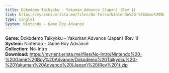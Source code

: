 ```yaml
---
title: Dokodemo Taikyoku - Yakuman Advance (Japan) (Rev 1)
link: https://myrient.erista.me/files/No-Intro/Nintendo%20-%20Game%20Boy%20Advance/Dokodemo%20Taikyoku%20-%20Yakuman%20Advance%20(Japan)%20(Rev%201).zip
type: single1
System: Nintendo - Game Boy Advance
---
```

<b>Game:</b> Dokodemo Taikyoku - Yakuman Advance (Japan) (Rev 1)<br>
<b>System:</b> Nintendo - Game Boy Advance<br>
<b>Collection:</b> No-Intro<br>
<b>Download:</b> https://myrient.erista.me/files/No-Intro/Nintendo%20-%20Game%20Boy%20Advance/Dokodemo%20Taikyoku%20-%20Yakuman%20Advance%20(Japan)%20(Rev%201).zip